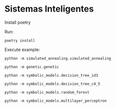 # Sistemas Inteligentes


Install poetry

Run:

`poetry install`

Execute example:

`python -m simulated_annealing.simulated_annealing`

`python -m genetic.genetic`

`python -m symbolic_models.decision_tree_id3`

`python -m symbolic_models.decision_tree_c4_5`

`python -m symbolic_models.random_forest`

`python -m symbolic_models.multilayer_perceptron`
